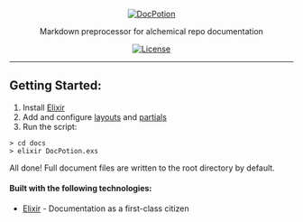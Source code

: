 <p align="center">
  <a href="/">
    <picture>
      <source media="(prefers-color-scheme: dark)" srcset="https://raw.githubusercontent.com/bayrock/docpotion/main/logo/dark.svg">
      <source media="(prefers-color-scheme: light)" srcset="https://raw.githubusercontent.com/bayrock/docpotion/main/logo/light.svg">
      <img alt="DocPotion" src="https://raw.githubusercontent.com/bayrock/docpotion/main/src/logo/dark.svg">
    </picture>
  </a>
</p>

<p align="center">
  Markdown preprocessor for alchemical repo documentation
</p>

<p align="center">
    <a href="https://github.com/bayrock/docpotion/blob/main/LICENSE"><img src="https://img.shields.io/github/license/bayrock/docpotion?color=6D9886&style=flat-square" alt="License"></a>
</p>

------

## Getting Started:
1. Install [Elixir](https://elixir-lang.org/install.html)
2. Add and configure [layouts](https://github.com/bayrock/docpotion/tree/main/docs/layouts) and [partials](https://github.com/bayrock/docpotion/tree/main/docs/partials)
3. Run the script:
```
> cd docs
> elixir DocPotion.exs
```

All done! Full document files are written to the root directory by default.

#### Built with the following technologies:
* [Elixir](https://elixir-lang.org/) - Documentation as a first-class citizen

<!-- This file was generated by DocPotion -->
